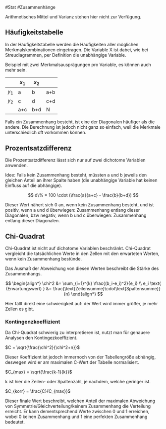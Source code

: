 #Stat #Zusammenhänge 

Arithmetisches Mittel und Varianz stehen hier nicht zur Verfügung.

## Häufigkeitstabelle

In der Häufigkeitstabelle werden die Häufigkeiten aller möglichen Merkmalskombinationen eingetragen. Die Variable X ist dabei, wie bei Streudiagrammen, per Definition die unabhängige Variable.

Beispiel mit zwei Merkmalsausprägungen pro Variable, es können auch mehr sein.

|       | $x_1$ | $x_2$ |     |
| ----- | ----- | ----- | --- |
| $y_1$ | a     | b     | a+b |
| $y_2$ | c     | d     | c+d |
|       | a+c   | b+d   | N   |

Falls ein Zusammenhang besteht, ist eine der Diagonalen häufiger als die andere. Die Berechnung ist jedoch nicht ganz so einfach, weil die Merkmale unterschiedlich oft vorkommen können.

## Prozentsatzdifferenz

Die Prozentsatzdifferenz lässt sich nur auf zwei dichotome Variablen anwenden.

Idee: Falls kein Zusammenhang besteht, müssten a und b jeweils den gleichen Anteil an ihrer Spalte haben (die unabhängige Variable hat keinen Einfluss auf die abhängige).

$$
d\% = 100 \cdot (\frac{a}{a+c} - \frac{b}{b+d})
$$

Dieser Wert nähert sich 0 an, wenn kein Zusammenhang besteht, und ist positiv, wenn a und d überwiegen: Zusammenhang entlang dieser Diagonalen, bzw negativ, wenn b und c überwiegen: Zusammenhang entlang dieser Diagonalen.

## Chi-Quadrat

Chi-Quadrat ist nicht auf dichotome Variablen beschränkt. Chi-Quadrat vergleicht die tatsächlichen Werte in den Zellen mit den erwarteten Werten, wenn kein Zusammenhang bestünde.

Das Ausmaß der Abweichung von diesen Werten beschreibt die Stärke des Zusammenhangs.

$$
\begin{align*}
\chi^2 &= \sum_{i=1}^{k} \frac{(b_i-e_i)^2}{e_i} \\
e_i \text{ (Erwartungswert) } &= \frac{\text{Zeilensumme}\cdot\text{Spaltensumme}}{n}
\end{align*}
$$

Hier fällt direkt eine schwierigkeit auf: der Wert wird immer größer, je mehr Zellen es gibt.

### Kontingenzkoeffizient

Da Chi-Quadrat schwierig zu interpretieren ist, nutzt man für genauere Analysen den Kontingezkoeffizient.

$C = \sqrt{\frac{\chi^2}{\chi^2+n}}$

Dieser Koeffizient ist jedoch immernoch von der Tabellengröße abhängig, deswegen wird er am maximalen C-Wert der Tabelle normalisiert.

$C_{max} = \sqrt{\frac{k-1}{k}}$

k ist hier die Zeilen- oder Spaltenzahl, je nachdem, welche geringer ist.

$C_{korr} = \frac{C}{C_{max}}$

Dieser finale Wert beschreibt, welchen Anteil der maximalen Abweichung von Symmetrie/Gleichverteilung/keinem Zusammenhang die Verteilung erreicht. Er kann dementsprechend Werte zwischen 0 und 1 erreichen, wobei 0 keinen Zusammenhang und 1 eine perfekten Zusammenhang bedeutet.